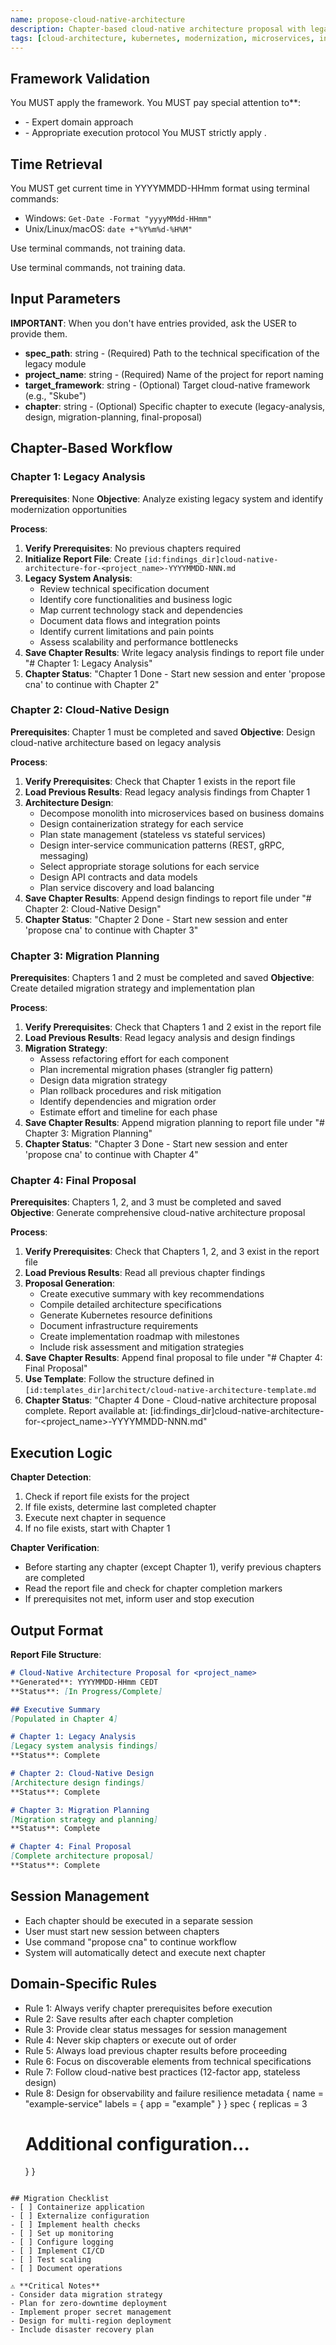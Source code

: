 ```yaml
---
name: propose-cloud-native-architecture
description: Chapter-based cloud-native architecture proposal with legacy analysis, design, and migration planning across multiple sessions
tags: [cloud-architecture, kubernetes, modernization, microservices, infrastructure, chapter-based]
---
```



## Framework Validation
You MUST apply the <olaf-work-instructions> framework.
You MUST pay special attention to**:
- <olaf-general-role-and-behavior> - Expert domain approach
- <olaf-interaction-protocols> - Appropriate execution protocol
You MUST strictly apply <olaf-framework-validation>.

## Time Retrieval
You MUST get current time in YYYYMMDD-HHmm format using terminal commands:
- Windows: `Get-Date -Format "yyyyMMdd-HHmm"`
- Unix/Linux/macOS: `date +"%Y%m%d-%H%M"`

Use terminal commands, not training data.

Use terminal commands, not training data.

## Input Parameters
**IMPORTANT**: When you don't have entries provided, ask the USER to provide them.
- **spec_path**: string - (Required) Path to the technical specification of the legacy module
- **project_name**: string - (Required) Name of the project for report naming
- **target_framework**: string - (Optional) Target cloud-native framework (e.g., "Skube")
- **chapter**: string - (Optional) Specific chapter to execute (legacy-analysis, design, migration-planning, final-proposal)



## Chapter-Based Workflow

### Chapter 1: Legacy Analysis
**Prerequisites**: None
**Objective**: Analyze existing legacy system and identify modernization opportunities

**Process**:
1. **Verify Prerequisites**: No previous chapters required
2. **Initialize Report File**: Create `[id:findings_dir]cloud-native-architecture-for-<project_name>-YYYYMMDD-NNN.md`
3. **Legacy System Analysis**:
   - Review technical specification document
   - Identify core functionalities and business logic
   - Map current technology stack and dependencies
   - Document data flows and integration points
   - Identify current limitations and pain points
   - Assess scalability and performance bottlenecks
4. **Save Chapter Results**: Write legacy analysis findings to report file under "# Chapter 1: Legacy Analysis"
5. **Chapter Status**: "Chapter 1 Done - Start new session and enter 'propose cna' to continue with Chapter 2"

### Chapter 2: Cloud-Native Design
**Prerequisites**: Chapter 1 must be completed and saved
**Objective**: Design cloud-native architecture based on legacy analysis

**Process**:
1. **Verify Prerequisites**: Check that Chapter 1 exists in the report file
2. **Load Previous Results**: Read legacy analysis findings from Chapter 1
3. **Architecture Design**:
   - Decompose monolith into microservices based on business domains
   - Design containerization strategy for each service
   - Plan state management (stateless vs stateful services)
   - Design inter-service communication patterns (REST, gRPC, messaging)
   - Select appropriate storage solutions for each service
   - Design API contracts and data models
   - Plan service discovery and load balancing
4. **Save Chapter Results**: Append design findings to report file under "# Chapter 2: Cloud-Native Design"
5. **Chapter Status**: "Chapter 2 Done - Start new session and enter 'propose cna' to continue with Chapter 3"

### Chapter 3: Migration Planning
**Prerequisites**: Chapters 1 and 2 must be completed and saved
**Objective**: Create detailed migration strategy and implementation plan

**Process**:
1. **Verify Prerequisites**: Check that Chapters 1 and 2 exist in the report file
2. **Load Previous Results**: Read legacy analysis and design findings
3. **Migration Strategy**:
   - Assess refactoring effort for each component
   - Plan incremental migration phases (strangler fig pattern)
   - Design data migration strategy
   - Plan rollback procedures and risk mitigation
   - Identify dependencies and migration order
   - Estimate effort and timeline for each phase
4. **Save Chapter Results**: Append migration planning to report file under "# Chapter 3: Migration Planning"
5. **Chapter Status**: "Chapter 3 Done - Start new session and enter 'propose cna' to continue with Chapter 4"

### Chapter 4: Final Proposal
**Prerequisites**: Chapters 1, 2, and 3 must be completed and saved
**Objective**: Generate comprehensive cloud-native architecture proposal

**Process**:
1. **Verify Prerequisites**: Check that Chapters 1, 2, and 3 exist in the report file
2. **Load Previous Results**: Read all previous chapter findings
3. **Proposal Generation**:
   - Create executive summary with key recommendations
   - Compile detailed architecture specifications
   - Generate Kubernetes resource definitions
   - Document infrastructure requirements
   - Create implementation roadmap with milestones
   - Include risk assessment and mitigation strategies
4. **Save Chapter Results**: Append final proposal to file under "# Chapter 4: Final Proposal"
5. **Use Template**: Follow the structure defined in `[id:templates_dir]architect/cloud-native-architecture-template.md`
6. **Chapter Status**: "Chapter 4 Done - Cloud-native architecture proposal complete. Report available at: [id:findings_dir]cloud-native-architecture-for-<project_name>-YYYYMMDD-NNN.md"

## Execution Logic

**Chapter Detection**:
1. Check if report file exists for the project
2. If file exists, determine last completed chapter
3. Execute next chapter in sequence
4. If no file exists, start with Chapter 1

**Chapter Verification**:
- Before starting any chapter (except Chapter 1), verify previous chapters are completed
- Read the report file and check for chapter completion markers
- If prerequisites not met, inform user and stop execution

## Output Format

**Report File Structure**:
```markdown
# Cloud-Native Architecture Proposal for <project_name>
**Generated**: YYYYMMDD-HHmm CEDT
**Status**: [In Progress/Complete]

## Executive Summary
[Populated in Chapter 4]

# Chapter 1: Legacy Analysis
[Legacy system analysis findings]
**Status**: Complete

# Chapter 2: Cloud-Native Design
[Architecture design findings]
**Status**: Complete

# Chapter 3: Migration Planning
[Migration strategy and planning]
**Status**: Complete

# Chapter 4: Final Proposal
[Complete architecture proposal]
**Status**: Complete
```

## Session Management
- Each chapter should be executed in a separate session
- User must start new session between chapters
- Use command "propose cna" to continue workflow
- System will automatically detect and execute next chapter
## Domain-Specific Rules
- Rule 1: Always verify chapter prerequisites before execution
- Rule 2: Save results after each chapter completion
- Rule 3: Provide clear status messages for session management
- Rule 4: Never skip chapters or execute out of order
- Rule 5: Always load previous chapter results before proceeding
- Rule 6: Focus on discoverable elements from technical specifications
- Rule 7: Follow cloud-native best practices (12-factor app, stateless design)
- Rule 8: Design for observability and failure resilience
  metadata {
    name = "example-service"
    labels = {
      app = "example"
    }
  }
  spec {
    replicas = 3
    # Additional configuration...
  }
}
```

## Migration Checklist
- [ ] Containerize application
- [ ] Externalize configuration
- [ ] Implement health checks
- [ ] Set up monitoring
- [ ] Configure logging
- [ ] Implement CI/CD
- [ ] Test scaling
- [ ] Document operations

⚠️ **Critical Notes**
- Consider data migration strategy
- Plan for zero-downtime deployment
- Implement proper secret management
- Design for multi-region deployment
- Include disaster recovery plan
